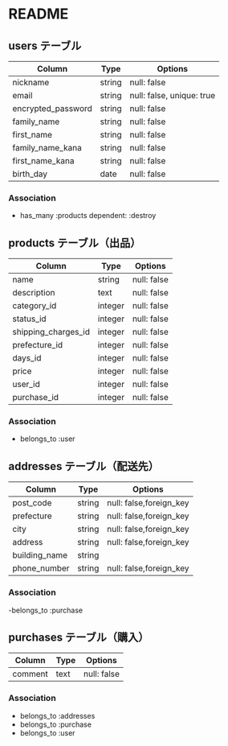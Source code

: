 # README

## users テーブル

| Column             | Type   | Options                     |
| ------------------ | ------ | -----------                 |
| nickname           | string | null: false                 |
| email              | string | null: false, unique: true   |
| encrypted_password | string | null: false                 |
| family_name        | string | null: false                 |
| first_name         | string | null: false                 |
| family_name_kana   | string | null: false                 |
| first_name_kana    | string | null: false                 |
| birth_day          | date   | null: false                 |

### Association

- has_many :products dependent: :destroy

## products テーブル（出品）

| Column             | Type   | Options                     |
| ------------------ | ------ | -----------                 |
| name               | string | null: false                 |
| description        | text   | null: false                 |
| category_id        | integer| null: false                 |
| status_id          | integer| null: false                 |
| shipping_charges_id| integer| null: false                 |
| prefecture_id      | integer| null: false                 |
| days_id            | integer| null: false                 |
| price              | integer| null: false                 |
| user_id            | integer| null: false                 |
| purchase_id        | integer| null: false                 |

### Association

- belongs_to :user

## addresses テーブル（配送先）

| Column             | Type   | Options                     |
| ------------------ | ------ | -----------                 |
| post_code          | string | null: false,foreign_key     |
| prefecture         | string | null: false,foreign_key     |
| city               | string | null: false,foreign_key     |
| address            | string | null: false,foreign_key     |
| building_name      | string |                             |
| phone_number       | string | null: false,foreign_key     |

### Association

-belongs_to :purchase

## purchases テーブル（購入）

| Column             | Type   | Options                     |
| ------------------ | ------ | -----------                 |
| comment            | text   | null: false                 |

### Association

- belongs_to :addresses
- belongs_to :purchase
- belongs_to :user
